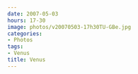 ```yaml
---
date: 2007-05-03
hours: 17-30
image: photos/v20070503-17h30TU-GBe.jpg
categories: 
- Photos 
tags: 
- Venus 
title: Venus
---
```

